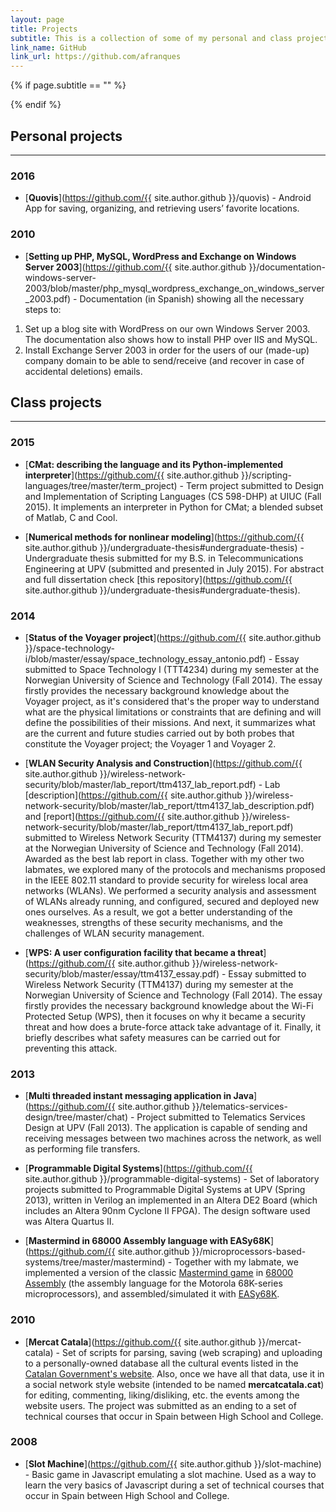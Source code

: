 ```yaml
---
layout: page
title: Projects
subtitle: This is a collection of some of my personal and class projects. A (possibly) more updated list of them can also be found on my
link_name: GitHub
link_url: https://github.com/afranques
---
```


{% if page.subtitle == "" %}
<div class="empty_subtitle"></div>
{% endif %}

## Personal projects
---

### 2016
- [**Quovis**](https://github.com/{{ site.author.github }}/quovis) - Android App for saving, organizing, and retrieving users’ favorite locations.

### 2010
- [**Setting up PHP, MySQL, WordPress and Exchange on Windows Server 2003**](https://github.com/{{ site.author.github }}/documentation-windows-server-2003/blob/master/php_mysql_wordpress_exchange_on_windows_server_2003.pdf) - Documentation (in Spanish) showing all the necessary steps to:
1. Set up a blog site with WordPress on our own Windows Server 2003. The documentation also shows how to install PHP over IIS and MySQL.
2. Install Exchange Server 2003 in order for the users of our (made-up) company domain to be able to send/receive (and recover in case of accidental deletions) emails.


## Class projects
---

### 2015
- [**CMat: describing the language and its Python-implemented interpreter**](https://github.com/{{ site.author.github }}/scripting-languages/tree/master/term_project) - Term project submitted to Design and Implementation of Scripting Languages (CS 598-DHP) at UIUC (Fall 2015). It implements an interpreter in Python for CMat; a blended subset of Matlab, C and Cool.

- [**Numerical methods for nonlinear modeling**](https://github.com/{{ site.author.github }}/undergraduate-thesis#undergraduate-thesis) - Undergraduate thesis submitted for my B.S. in Telecommunications Engineering at UPV (submitted and presented in July 2015). For abstract and full dissertation check [this repository](https://github.com/{{ site.author.github }}/undergraduate-thesis#undergraduate-thesis).

### 2014
- [**Status of the Voyager project**](https://github.com/{{ site.author.github }}/space-technology-i/blob/master/essay/space_technology_essay_antonio.pdf) - Essay submitted to Space Technology I (TTT4234) during my semester at the Norwegian University of Science and Technology (Fall 2014). The essay firstly provides the necessary background knowledge about the Voyager project, as it's considered that's the proper way to understand what are the physical limitations or constraints that are defining and will define the possibilities of their missions. And next, it summarizes what are the current and future studies carried out by both probes that constitute the Voyager project; the Voyager 1 and Voyager 2.

- [**WLAN Security Analysis and Construction**](https://github.com/{{ site.author.github }}/wireless-network-security/blob/master/lab_report/ttm4137_lab_report.pdf) - Lab [description](https://github.com/{{ site.author.github }}/wireless-network-security/blob/master/lab_report/ttm4137_lab_description.pdf) and [report](https://github.com/{{ site.author.github }}/wireless-network-security/blob/master/lab_report/ttm4137_lab_report.pdf) submitted to Wireless Network Security (TTM4137) during my semester at the Norwegian University of Science and Technology (Fall 2014). Awarded as the best lab report in class. Together with my other two labmates, we explored many of the protocols and mechanisms proposed in the IEEE 802.11 standard to provide security for wireless local area networks (WLANs). We performed a security analysis and assessment of WLANs already running, and configured, secured and deployed new ones ourselves. As a result, we got a better understanding of the weaknesses, strengths of these security mechanisms, and the challenges of WLAN security management. 

- [**WPS: A user configuration facility that became a threat**](https://github.com/{{ site.author.github }}/wireless-network-security/blob/master/essay/ttm4137_essay.pdf) - Essay submitted to Wireless Network Security (TTM4137) during my semester at the Norwegian University of Science and Technology (Fall 2014). The essay firstly provides the necessary background knowledge about the Wi-Fi Protected Setup (WPS), then it focuses on why it became a security threat and how does a brute-force attack take advantage of it. Finally, it briefly describes what safety measures can be carried out for preventing this attack.

### 2013
- [**Multi threaded instant messaging application in Java**](https://github.com/{{ site.author.github }}/telematics-services-design/tree/master/chat) - Project submitted to Telematics Services Design at UPV (Fall 2013). The application is capable of sending and receiving messages between two machines across the network, as well as performing file transfers.

- [**Programmable Digital Systems**](https://github.com/{{ site.author.github }}/programmable-digital-systems) - Set of laboratory projects submitted to Programmable Digital Systems at UPV (Spring 2013), written in Verilog an implemented in an Altera DE2 Board (which includes an Altera 90nm Cyclone II FPGA). The design software used was Altera Quartus II.

- [**Mastermind in 68000 Assembly language with EASy68K**](https://github.com/{{ site.author.github }}/microprocessors-based-systems/tree/master/mastermind) - Together with my labmate, we implemented a version of the classic [Mastermind game](https://en.wikipedia.org/wiki/Mastermind_(board_game)) in [68000 Assembly](https://en.wikibooks.org/wiki/68000_Assembly) (the assembly language for the Motorola 68K-series microprocessors), and assembled/simulated it with [EASy68K](http://www.easy68k.com/).

### 2010
- [**Mercat Catala**](https://github.com/{{ site.author.github }}/mercat-catala) - Set of scripts for parsing, saving (web scraping) and uploading to a personally-owned database all the cultural events listed in the [Catalan Government's website](http://agenda.cultura.gencat.cat/). Also, once we have all that data, use it in a social network style website (intended to be named **mercatcatala.cat**) for editing, commenting, liking/disliking, etc. the events among the website users. The project was submitted as an ending to a set of technical courses that occur in Spain between High School and College.

### 2008
- [**Slot Machine**](https://github.com/{{ site.author.github }}/slot-machine) - Basic game in Javascript emulating a slot machine. Used as a way to learn the very basics of Javascript during a set of technical courses that occur in Spain between High School and College.

